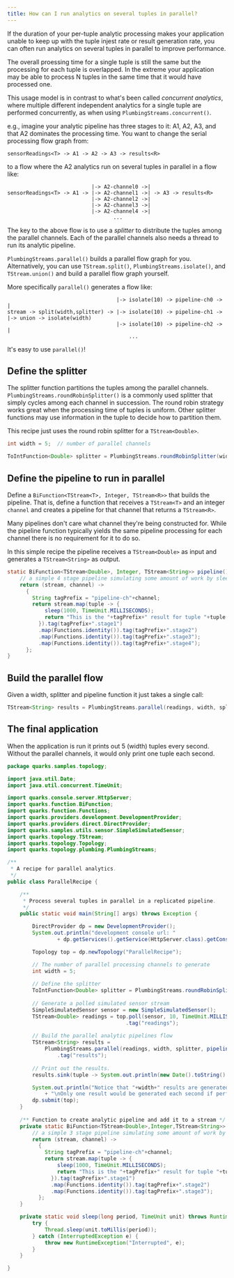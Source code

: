 ```yaml
---
title: How can I run analytics on several tuples in parallel?
---
```


If the duration of your per-tuple analytic processing makes your application unable to keep up with the tuple injest rate or result generation rate, you can often run analytics on several tuples in parallel to improve performance.

The overall proessing time for a single tuple is still the same but the processing for each tuple is overlapped. In the extreme your application may be able to process N tuples in the same time that it would have processed one.

This usage model is in contrast to what's been called _concurrent analytics_, where multiple different independent analytics for a single tuple are performed concurrently, as when using `PlumbingStreams.concurrent()`.

e.g., imagine your analytic pipeline has three stages to it: A1, A2, A3, and that A2 dominates the processing time. You want to change the serial processing flow graph from:

```
sensorReadings<T> -> A1 -> A2 -> A3 -> results<R>
```

to a flow where the A2 analytics run on several tuples in parallel in a flow like:

```
                           |-> A2-channel0 ->|
sensorReadings<T> -> A1 -> |-> A2-channel1 ->| -> A3 -> results<R>
                           |-> A2-channel2 ->|
                           |-> A2-channel3 ->|
                           |-> A2-channel4 ->|
                                  ...
```

The key to the above flow is to use a _splitter_ to distribute the tuples among the parallel channels.  Each of the parallel channels also needs a thread to run its analytic pipeline.

`PlumbingStreams.parallel()` builds a parallel flow graph for you.  Alternatively, you can use `TStream.split()`, `PlumbingStreams.isolate()`, and `TStream.union()` and build a parallel flow graph yourself.

More specifically `parallel()` generates a flow like:

```
                                   |-> isolate(10) -> pipeline-ch0 -> |
stream -> split(width,splitter) -> |-> isolate(10) -> pipeline-ch1 -> |-> union -> isolate(width) 
                                   |-> isolate(10) -> pipeline-ch2 -> |
                                       ...
```

It's easy to use `parallel()`!

## Define the splitter

The splitter function partitions the tuples among the parallel channels.  `PlumbingStreams.roundRobinSplitter()` is a commonly used splitter that simply cycles among each channel in succession.  The round robin strategy works great when the processing time of tuples is uniform.  Other splitter functions may use information in the tuple to decide how to partition them.

This recipe just uses the round robin splitter for a `TStream<Double>`.

```java
int width = 5;  // number of parallel channels

ToIntFunction<Double> splitter = PlumbingStreams.roundRobinSplitter(width);
```

## Define the pipeline to run in parallel

Define a `BiFunction<TStream<T>, Integer, TStream<R>>` that builds the pipeline. That is, define a function that receives a `TStream<T>` and an integer `channel` and creates a pipeline for that channel that returns a `TStream<R>`.  

Many pipelines don't care what channel they're being constructed for. While the pipeline function typically yields the same pipeline processing for each channel there is no requirement for it to do so.

In this simple recipe the pipeline receives a `TStream<Double>` as input and generates a `TStream<String>` as output.

```java
static BiFunction<TStream<Double>, Integer, TStream<String>> pipeline() {
    // a simple 4 stage pipeline simulating some amount of work by sleeping
    return (stream, channel) -> 
      { 
        String tagPrefix = "pipeline-ch"+channel;
        return stream.map(tuple -> {
            sleep(1000, TimeUnit.MILLISECONDS);
            return "This is the "+tagPrefix+" result for tuple "+tuple;
          }).tag(tagPrefix+".stage1")
          .map(Functions.identity()).tag(tagPrefix+".stage2")
          .map(Functions.identity()).tag(tagPrefix+".stage3");
          .map(Functions.identity()).tag(tagPrefix+".stage4");
      };
}
```

## Build the parallel flow

Given a width, splitter and pipeline function it just takes a single call:

```java
TStream<String> results = PlumbingStreams.parallel(readings, width, splitter, pipeline());
```

## The final application

When the application is run it prints out 5 (width) tuples every second. Without the parallel channels, it would only print one tuple each second.

```java
package quarks.samples.topology;

import java.util.Date;
import java.util.concurrent.TimeUnit;

import quarks.console.server.HttpServer;
import quarks.function.BiFunction;
import quarks.function.Functions;
import quarks.providers.development.DevelopmentProvider;
import quarks.providers.direct.DirectProvider;
import quarks.samples.utils.sensor.SimpleSimulatedSensor;
import quarks.topology.TStream;
import quarks.topology.Topology;
import quarks.topology.plumbing.PlumbingStreams;

/**
 * A recipe for parallel analytics.
 */
public class ParallelRecipe {

    /**
     * Process several tuples in parallel in a replicated pipeline.
     */
    public static void main(String[] args) throws Exception {

        DirectProvider dp = new DevelopmentProvider();
        System.out.println("development console url: "
                + dp.getServices().getService(HttpServer.class).getConsoleUrl());

        Topology top = dp.newTopology("ParallelRecipe");

        // The number of parallel processing channels to generate
        int width = 5;
        
        // Define the splitter
        ToIntFunction<Double> splitter = PlumbingStreams.roundRobinSplitter(width);
        
        // Generate a polled simulated sensor stream
        SimpleSimulatedSensor sensor = new SimpleSimulatedSensor();
        TStream<Double> readings = top.poll(sensor, 10, TimeUnit.MILLISECONDS)
                                      .tag("readings");
        
        // Build the parallel analytic pipelines flow
        TStream<String> results = 
            PlumbingStreams.parallel(readings, width, splitter, pipeline())
                .tag("results");
        
        // Print out the results.
        results.sink(tuple -> System.out.println(new Date().toString() + "   " + tuple));

        System.out.println("Notice that "+width+" results are generated every second - one from each parallel channel."
            + "\nOnly one result would be generated each second if performed serially.");
        dp.submit(top);
    }
    
    /** Function to create analytic pipeline and add it to a stream */
    private static BiFunction<TStream<Double>,Integer,TStream<String>> pipeline() {
        // a simple 3 stage pipeline simulating some amount of work by sleeping
        return (stream, channel) -> 
          { 
            String tagPrefix = "pipeline-ch"+channel;
            return stream.map(tuple -> {
                sleep(1000, TimeUnit.MILLISECONDS);
                return "This is the "+tagPrefix+" result for tuple "+tuple;
              }).tag(tagPrefix+".stage1")
              .map(Functions.identity()).tag(tagPrefix+".stage2")
              .map(Functions.identity()).tag(tagPrefix+".stage3");
          };
    }

    private static void sleep(long period, TimeUnit unit) throws RuntimeException {
        try {
            Thread.sleep(unit.toMillis(period));
        } catch (InterruptedException e) {
            throw new RuntimeException("Interrupted", e);
        }
    }

}
```
